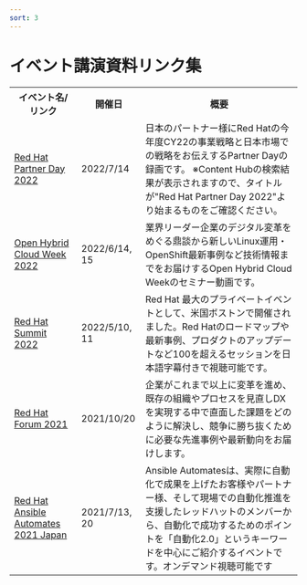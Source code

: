 ```yaml
---
sort: 3
---
```


# イベント講演資料リンク集

<table>
  <tr><!-- 行1（見出し）-->
    <th>イベント名/リンク</th> <th>開催日</th> <th>概要</th>
  </tr>

  <tr>
    <td><!--  イベント名/リンク  -->
      <a href="https://content.redhat.com/content/rhcc/us/en/search.html?f=%5B%5D&l=10&m=list&p=0&q=red%20hat%20Partner%20Day%202022">Red Hat Partner Day 2022</a>
    </td>
    <td><!--  開催日 -->
      2022/7/14
    </td>
    <td><!--  概要 -->
      日本のパートナー様にRed Hatの今年度CY22の事業戦略と日本市場での戦略をお伝えするPartner Dayの録画です。
      ※Content Hubの検索結果が表示されますので、タイトルが"Red Hat Partner Day 2022"より始まるものをご確認ください。
    </td>
  </tr>

  <tr>
    <td><!--  イベント名/リンク  -->
      <a href="https://tracks.redhat.com/l/ohcweek2022">Open Hybrid Cloud Week 2022</a>
    </td>
    <td><!--  開催日 -->
      2022/6/14, 15
    </td>
    <td><!--  概要 -->
      業界リーダー企業のデジタル変革をめぐる鼎談から新しいLinux運用・OpenShift最新事例など技術情報までをお届けするOpen Hybrid Cloud Weekのセミナー動画です。
    </td>
  </tr>

  <tr>
    <td><!--  イベント名/リンク  -->
      <a href="https://redhat-forum.jp/summit/">Red Hat Summit 2022</a>
    </td>
    <td><!--  開催日 -->
      2022/5/10, 11
    </td>
    <td><!--  概要 -->
      Red Hat 最大のプライベートイベントとして、米国ボストンで開催されました。Red Hatのロードマップや最新事例、プロダクトのアップデートなど100を超えるセッションを日本語字幕付きで視聴可能です。
    </td>
  </tr>

  <tr>
    <td><!--  イベント名/リンク  -->
      <a href="https://www.redhat.com/ja/red-hat-forum-apac-2021">Red Hat Forum 2021</a>
    </td>
    <td><!--  開催日 -->
      2021/10/20
    </td>
    <td><!--  概要 -->
      企業がこれまで以上に変革を進め、既存の組織やプロセスを見直しDXを実現する中で直面した課題をどのように解決し、競争に勝ち抜くために必要な先進事例や最新動向をお届けします。
    </td>
  </tr>

  <tr>
    <td><!--  イベント名/リンク  -->
      <a href="https://tracks.redhat.com/l/ansible-automates-2021-japan?sc_cid=7013a000002wENWAA2">Red Hat Ansible Automates 2021 Japan</a>
    </td>
    <td><!--  開催日 -->
      2021/7/13, 20
    </td>
    <td><!--  概要 -->
    Ansible Automatesは、実際に自動化で成果を上げたお客様やパートナー様、そして現場での自動化推進を支援したレッドハットのメンバーから、自動化で成功するためのポイントを「自動化2.0」というキーワードを中心にご紹介するイベントです。オンデマンド視聴可能です
    </td>
  </tr>

</table>
